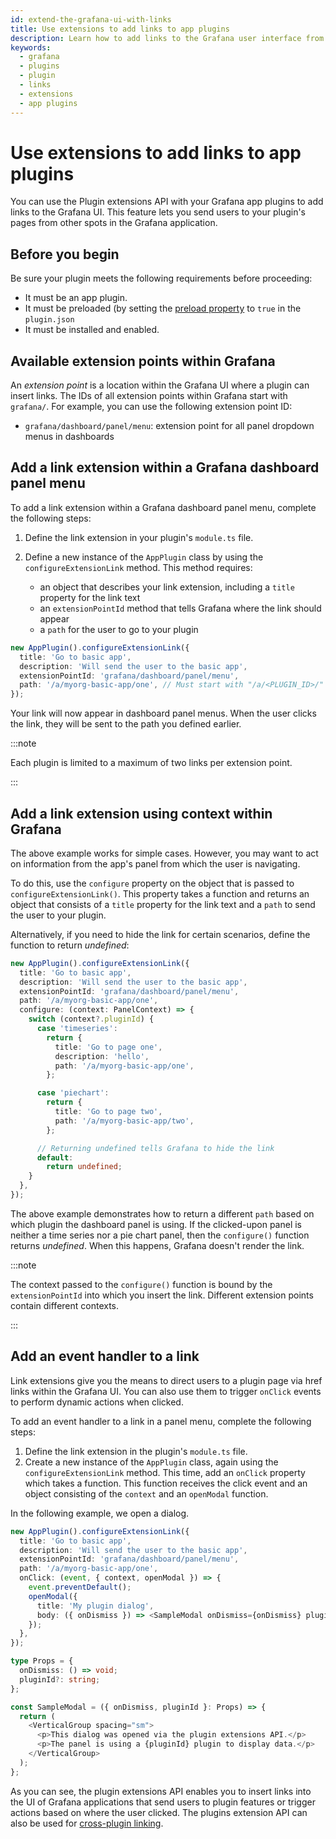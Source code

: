 ```yaml
---
id: extend-the-grafana-ui-with-links
title: Use extensions to add links to app plugins
description: Learn how to add links to the Grafana user interface from an app plugin
keywords:
  - grafana
  - plugins
  - plugin
  - links
  - extensions
  - app plugins
---
```


# Use extensions to add links to app plugins

You can use the Plugin extensions API with your Grafana app plugins to add links to the Grafana UI. This feature lets you send users to your plugin's pages from other spots in the Grafana application.

## Before you begin

Be sure your plugin meets the following requirements before proceeding:

- It must be an app plugin.
- It must be preloaded (by setting the [preload property](https://grafana.com/docs/grafana/latest/developers/plugins/metadata/#properties) to `true` in the `plugin.json`
- It must be installed and enabled.

## Available extension points within Grafana

An _extension point_ is a location within the Grafana UI where a plugin can insert links. The IDs of all extension points within Grafana start with `grafana/`. For example, you can use the following extension point ID:

- `grafana/dashboard/panel/menu`: extension point for all panel dropdown menus in dashboards

## Add a link extension within a Grafana dashboard panel menu

To add a link extension within a Grafana dashboard panel menu, complete the following steps:

1. Define the link extension in your plugin's `module.ts` file.

1. Define a new instance of the `AppPlugin` class by using the `configureExtensionLink` method. This method requires:
   - an object that describes your link extension, including a `title` property for the link text
   - an `extensionPointId` method that tells Grafana where the link should appear
   - a `path` for the user to go to your plugin

```typescript
new AppPlugin().configureExtensionLink({
  title: 'Go to basic app',
  description: 'Will send the user to the basic app',
  extensionPointId: 'grafana/dashboard/panel/menu',
  path: '/a/myorg-basic-app/one', // Must start with "/a/<PLUGIN_ID>/"
});
```

Your link will now appear in dashboard panel menus. When the user clicks the link, they will be sent to the path you defined earlier.

:::note

Each plugin is limited to a maximum of two links per extension point.

:::

## Add a link extension using context within Grafana

The above example works for simple cases. However, you may want to act on information from the app's panel from which the user is navigating.

To do this, use the `configure` property on the object that is passed to `configureExtensionLink()`. This property takes a function and returns an object that consists of a `title` property for the link text and a `path` to send the user to your plugin.

Alternatively, if you need to hide the link for certain scenarios, define the function to return _undefined_:

```typescript
new AppPlugin().configureExtensionLink({
  title: 'Go to basic app',
  description: 'Will send the user to the basic app',
  extensionPointId: 'grafana/dashboard/panel/menu',
  path: '/a/myorg-basic-app/one',
  configure: (context: PanelContext) => {
    switch (context?.pluginId) {
      case 'timeseries':
        return {
          title: 'Go to page one',
          description: 'hello',
          path: '/a/myorg-basic-app/one',
        };

      case 'piechart':
        return {
          title: 'Go to page two',
          path: '/a/myorg-basic-app/two',
        };

      // Returning undefined tells Grafana to hide the link
      default:
        return undefined;
    }
  },
});
```

The above example demonstrates how to return a different `path` based on which plugin the dashboard panel is using. If the clicked-upon panel is neither a time series nor a pie chart panel, then the `configure()` function returns _undefined_. When this happens, Grafana doesn't render the link.

:::note 

The context passed to the `configure()` function is bound by the `extensionPointId` into which you insert the link. Different extension points contain different contexts.

:::

## Add an event handler to a link

Link extensions give you the means to direct users to a plugin page via href links within the Grafana UI. You can also use them to trigger `onClick` events to perform dynamic actions when clicked.

To add an event handler to a link in a panel menu, complete the following steps:

1. Define the link extension in the plugin's `module.ts` file.
1. Create a new instance of the `AppPlugin` class, again using the `configureExtensionLink` method. This time, add an `onClick` property which takes a function. This function receives the click event and an object consisting of the `context` and an `openModal` function.

In the following example, we open a dialog.

```typescript
new AppPlugin().configureExtensionLink({
  title: 'Go to basic app',
  description: 'Will send the user to the basic app',
  extensionPointId: 'grafana/dashboard/panel/menu',
  path: '/a/myorg-basic-app/one',
  onClick: (event, { context, openModal }) => {
    event.preventDefault();
    openModal({
      title: 'My plugin dialog',
      body: ({ onDismiss }) => <SampleModal onDismiss={onDismiss} pluginId={context?.pluginId} />,
    });
  },
});

type Props = {
  onDismiss: () => void;
  pluginId?: string;
};

const SampleModal = ({ onDismiss, pluginId }: Props) => {
  return (
    <VerticalGroup spacing="sm">
      <p>This dialog was opened via the plugin extensions API.</p>
      <p>The panel is using a {pluginId} plugin to display data.</p>
    </VerticalGroup>
  );
};
```

As you can see, the plugin extensions API enables you to insert links into the UI of Grafana applications that send users to plugin features or trigger actions based on where the user clicked. The plugins extension API can also be used for [cross-plugin linking](./cross-plugin-linking).
